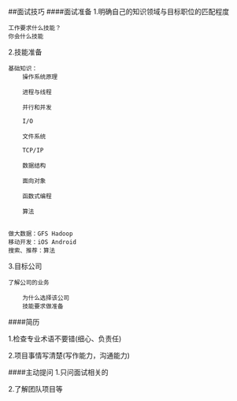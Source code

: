 ##面试技巧
####面试准备
1.明确自己的知识领域与目标职位的匹配程度
	
	工作要求什么技能？
	你会什么技能

2.技能准备

	基础知识：
		操作系统原理
	
		进程与线程
		
		并行和并发
		
		I/O
		
		文件系统
		
		TCP/IP
		
		数据结构
		
		面向对象
		
		函数式编程
		
		算法
		
	
	做大数据：GFS Hadoop
	移动开发：iOS Android
	搜索、推荐：算法 
	
3.目标公司

	了解公司的业务
		
		为什么选择该公司
		技能要求做准备
		
####简历
	
1.检查专业术语不要错(细心、负责任)

2.项目事情写清楚(写作能力，沟通能力)

####主动提问
1.只问面试相关的

2.了解团队项目等
	
	